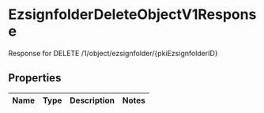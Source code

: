 

# EzsignfolderDeleteObjectV1Response

Response for DELETE /1/object/ezsignfolder/{pkiEzsignfolderID}

## Properties

| Name | Type | Description | Notes |
|------------ | ------------- | ------------- | -------------|



